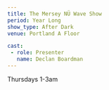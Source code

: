 ```yaml
---
title: The Mersey NÜ Wave Show
period: Year Long
show_type: After Dark
venue: Portland A Floor

cast:
 - role: Presenter
   name: Declan Boardman
---
```


Thursdays 1-3am
